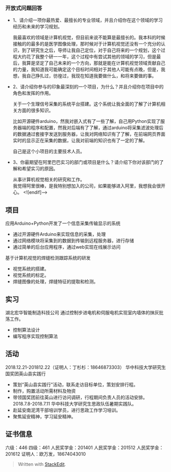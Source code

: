 ### 开放式问题回答
-   1、请介绍一项你最热爱、最擅长的专业领域，并且介绍你在这个领域的学习经历和未来的学习规划。

    我最喜欢的领域是计算机视觉，但目前来说不能算是最擅长的。我本科的时候接触的的最多的是医学图像处理，那时候对于计算机视觉还没有一个充分的认识，到了研究生之后，导师让我自己定位，对于自己将来的一个规划，这个过程大约花了我整个研一一年，这个过程中有尝试其他的领域的学习，但是最后，我算是坚定了自己未来的一个方向，那就是能在计算机视觉领域贡献自己的力量，我知道我可能确定这个目标时间相对于其他人可能有点晚，但是，我想，我自己挣扎过，彷徨过，我现在知道我要做什么，和将来要做的事。
-   2、请介绍你参与的印象最深刻的一个项目，为什么？并且介绍你在项目中的角色和发挥的作用。

    关于一个生理信号采集的系统平台搭建。这个系统让我全面的了解了计算机相关方面的很多知识。  

    比如开源硬件arduino，然我对嵌入式有了一些了解，自己用Python实现了服务器端的程序和配置，然我对后端有了了解，通过arduino将采集滤波处理后的数据通过套接字发送到服务器，让我对网络知识有了了解，在前端网页界面实时的显示正在采集的数据，让我对前端的知识也有了一定的了解。  

    自己是这个小项目的主要技术人员。
-   3、你最期望在阿里巴巴实习的部门或项目是什么？请介绍下你对该部门的了解和希望实习的原因。

    从事计算机视觉相关的研究和工作。  
    我觉得阿里很棒，是我特别想加入的公司，如果能够进入阿里，我想我会很开心。
<![endif]-->
## 项目
应用Arduino+Python开发了一个信息采集传输显示的系统
-   通过开源硬件Arduino来实现信息的采集，处理
-   通过网络模块将采集到的数据到传输到远程服务器，进行存储
-   通过简单的后台应用程序，通过web实现在线展示访问

基于计算机视觉的焊缝检测跟踪系统的研发
- 视觉系统的搭建。
- 视觉系统的标定。
- 焊缝图像的处理，焊缝特征的提取和检测。
## 实习
湖北宏华智能制造科技公司
通过控制步进电机和伺服电机实现室内墙体的抹灰批荡工作。
- 控制算法设计
- 编写程序实现控制算法
## 活动
2018.12.21-201812.22（证明人：丁杉杉：18646873303）
华中科技大学研究生国奖团英山县实践行
- 策划“英山县实践行”活动，联系走访目标单位，策划安排行程。
- 制作，购置活动所需材料及物资
- 带领国奖团前往英山进行访问调研，行程期间负责人员的活动安排。
2018.7.8-2018.7.11
华中科技大学研究生思政队伍暑期实践队。
- 赴延安南泥湾干部培训学员，进行思政工作学习培训。
- 聚焦延安精神，学习延安精神。
## 证书信息
六级：446
四级：461
人民奖学金：201401
人民奖学金：201512
人民奖学金：201612
证明人：欧万发，18674043010
> Written with [StackEdit](https://stackedit.io/).
<!--stackedit_data:
eyJoaXN0b3J5IjpbLTE1NzI3MTI3MzMsMTc0NjY1OTQ5LC01Nz
U1NDgxMTAsLTUwODU0NzQ1MSwtMTI1ODA3MjUxNSwxMTY1MjA3
OTE2LC0xNzU4MTg5NDkwLC0yMTQyMTg0NTgzLDExNTg1MzQ1Nz
hdfQ==
-->
